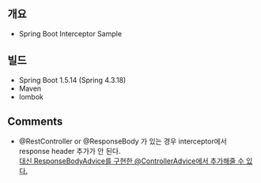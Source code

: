 ## 개요
* Spring Boot Interceptor Sample

## 빌드
* Spring Boot 1.5.14 (Spring 4.3.18)
* Maven
* lombok

## Comments
* @RestController or @ResponseBody 가 있는 경우 interceptor에서 response header 추가가 안 된다.<br/>
  [대신 ResponseBodyAdvice를 구현한 @ControllerAdvice에서 추가해줄 수 있다.](https://stackoverflow.com/questions/48823794/spring-interceptor-doesnt-add-header-to-restcontroller-services)

